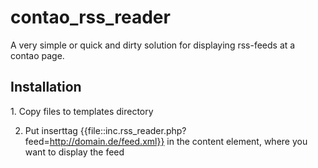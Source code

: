 contao_rss_reader
=================

A very simple or quick and dirty solution for displaying rss-feeds at a contao page.


Installation
------------

1. Copy files to templates directory

2. Put inserttag {{file::inc.rss_reader.php?feed=http://domain.de/feed.xml}} in the content element, where you want to display the feed
